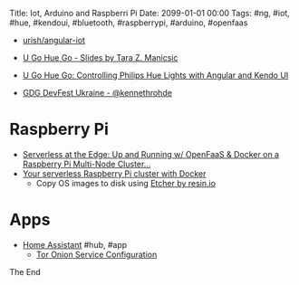 Title: Iot, Arduino and Raspberri Pi
Date: 2099-01-01 00:00
Tags: #ng, #iot, #hue, #kendoui, #bluetooth, #raspberrypi, #arduino, #openfaas

* [urish/angular-iot](https://github.com/urish/angular-iot)

* [U Go Hue Go - Slides by Tara Z. Manicsic](http://slides.com/tzmanics/deck-4-6-8#/)
* [U Go Hue Go: Controlling Philips Hue Lights with Angular and Kendo UI](https://developer.telerik.com/products/kendo-ui/u-go-hue-go-controlling-philips-hue-lights-with-angular-and-kendo-ui/)

* [GDG DevFest Ukraine - @kennethrohde](https://docs.google.com/presentation/d/1QNcQwDwq5pwwdjpN9t4hCgvBXWWgLvehiLQdzonsqZA/edit#slide=id.g24e228bf8a_4_37)

# Raspberry Pi

* [Serverless at the Edge: Up and Running w/ OpenFaaS &amp; Docker on a Raspberry Pi Multi-Node Cluster…](https://medium.com/@JockDaRock/serverless-at-the-edge-up-and-running-w-openfaas-docker-on-a-raspberry-pi-multi-node-cluster-e0957f4d8a49)
* [Your serverless Raspberry Pi cluster with Docker](https://blog.alexellis.io/your-serverless-raspberry-pi-cluster/)
  * Copy OS images to disk using [Etcher by resin.io](https://etcher.io/)

# Apps

* [Home Assistant](https://www.home-assistant.io/) #hub, #app
  * [Tor Onion Service Configuration](https://www.home-assistant.io/docs/ecosystem/tor/)

The End